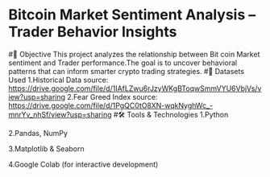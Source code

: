 # Bitcoin Market Sentiment Analysis – Trader Behavior Insights
#🧠 Objective
     This project analyzes the relationship between Bit coin Market sentiment  and Trader performance.The goal is to uncover behavioral patterns that can inform smarter crypto trading strategies.
#📁 Datasets Used
     1.Historical Data
        source: https://drive.google.com/file/d/1IAfLZwu6rJzyWKgBToqwSmmVYU6VbjVs/view?usp=sharing
     2.Fear Greed Index
        source: https://drive.google.com/file/d/1PgQC0tO8XN-wqkNyghWc_-mnrYv_nhSf/view?usp=sharing
#🛠️ Tools & Technologies
1.Python

2.Pandas, NumPy

3.Matplotlib & Seaborn

4.Google Colab (for interactive development)
